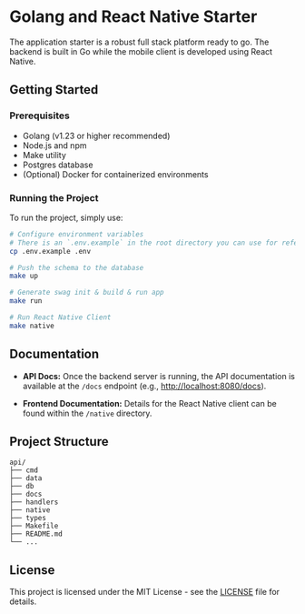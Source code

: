# Golang and React Native Starter

The application starter is a robust full stack platform ready to go. The backend is built in Go while the mobile client is developed using React Native.

## Getting Started

### Prerequisites

- Golang (v1.23 or higher recommended)
- Node.js and npm
- Make utility
- Postgres database
- (Optional) Docker for containerized environments

### Running the Project

To run the project, simply use:

```bash
# Configure environment variables
# There is an `.env.example` in the root directory you can use for reference
cp .env.example .env

# Push the schema to the database
make up

# Generate swag init & build & run app
make run

# Run React Native Client
make native
```

## Documentation

- **API Docs:** Once the backend server is running, the API documentation is available at the `/docs` endpoint (e.g., [http://localhost:8080/docs](http://localhost:8080/docs)).

- **Frontend Documentation:** Details for the React Native client can be found within the `/native` directory.

## Project Structure

```
api/
├── cmd
├── data
├── db
├── docs
├── handlers
├── native
├── types
├── Makefile
├── README.md
└── ...
```

## License

This project is licensed under the MIT License - see the [LICENSE](LICENSE) file for details.
